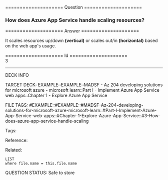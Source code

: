 ==================== Question ====================  

### How does Azure App Service handle scaling resources?  

==================== Answer ====================  

It scales resources up/down **(vertical)** or scales out/in **(horizontal)** based on the web app's usage.

==================== Id ====================  
3

---

DECK INFO

TARGET DECK: EXAMPLE::EXAMPLE::MADSF - Az 204 developing solutions for microsoft azure - microsoft learn::Part I - Implement Azure App Service web apps::Chapter 1 - Explore Azure App Service

FILE TAGS: #EXAMPLE::#EXAMPLE::#MADSF-Az-204-developing-solutions-for-microsoft-azure-microsoft-learn::#Part-I-Implement-Azure-App-Service-web-apps::#Chapter-1-Explore-Azure-App-Service::#3-How-does-azure-app-service-handle-scaling

Tags:

Reference:

Related:

```dataview
LIST
where file.name = this.file.name
```

QUESTION STATUS: Safe to store
